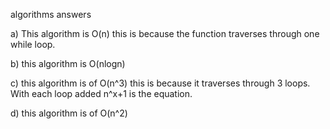 algorithms answers

a) This algorithm is O(n) this is because the function traverses through one while loop.

b) this algorithm is  O(nlogn) 

c) this algorithm is of O(n^3) this is because it traverses through 3 loops. With each loop added n^x+1 is the equation. 

d) this algorithm is of O(n^2)
